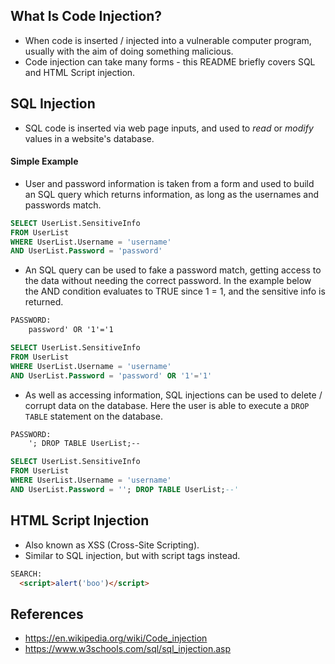 ## What Is Code Injection?
- When code is inserted / injected into a vulnerable computer program, usually with the aim of doing something malicious.
- Code injection can take many forms - this README briefly covers SQL and HTML Script injection.

## SQL Injection
- SQL code is inserted via web page inputs, and used to _read_ or _modify_ values in a website's database.

#### Simple Example
- User and password information is taken from a form and used to build an SQL query which returns information, as long as the usernames and passwords match.
```sql
SELECT UserList.SensitiveInfo
FROM UserList
WHERE UserList.Username = 'username'
AND UserList.Password = 'password'
```

- An SQL query can be used to fake a password match, getting access to the data without needing the correct password. In the example below the AND condition evaluates to TRUE since 1 = 1, and the sensitive info is returned.
```html
PASSWORD:
    password' OR '1'='1
```
```sql
SELECT UserList.SensitiveInfo
FROM UserList
WHERE UserList.Username = 'username'
AND UserList.Password = 'password' OR '1'='1'
```

- As well as accessing information, SQL injections can be used to delete / corrupt data on the database. Here the user is able to execute a `DROP TABLE` statement on the database.
```html
PASSWORD:
    '; DROP TABLE UserList;--
```
```sql
SELECT UserList.SensitiveInfo
FROM UserList
WHERE UserList.Username = 'username'
AND UserList.Password = ''; DROP TABLE UserList;--'
```

## HTML Script Injection
- Also known as XSS (Cross-Site Scripting).
- Similar to SQL injection, but with script tags instead.

```html
SEARCH:
  <script>alert('boo')</script>
```

## References
- https://en.wikipedia.org/wiki/Code_injection
- https://www.w3schools.com/sql/sql_injection.asp
